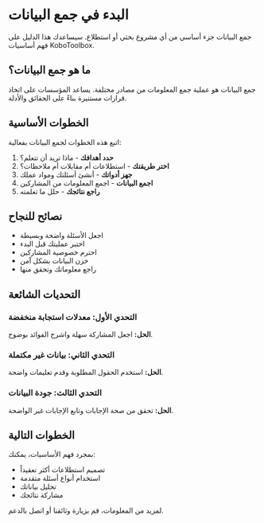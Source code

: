 # البدء في جمع البيانات

جمع البيانات جزء أساسي من أي مشروع بحثي أو استطلاع. سيساعدك هذا الدليل على فهم أساسيات KoboToolbox.

## ما هو جمع البيانات؟

جمع البيانات هو عملية جمع المعلومات من مصادر مختلفة. يساعد المؤسسات على اتخاذ قرارات مستنيرة بناءً على الحقائق والأدلة.

## الخطوات الأساسية

اتبع هذه الخطوات لجمع البيانات بفعالية:

1. **حدد أهدافك** - ماذا تريد أن تتعلم؟
2. **اختر طريقتك** - استطلاعات أم مقابلات أم ملاحظات؟
3. **جهز أدواتك** - أنشئ أسئلتك ومواد عملك
4. **اجمع البيانات** - اجمع المعلومات من المشاركين
5. **راجع نتائجك** - حلل ما تعلمته

## نصائح للنجاح

- اجعل الأسئلة واضحة وبسيطة
- اختبر عمليتك قبل البدء
- احترم خصوصية المشاركين
- خزن البيانات بشكل آمن
- راجع معلوماتك وتحقق منها

## التحديات الشائعة

### التحدي الأول: معدلات استجابة منخفضة
**الحل:** اجعل المشاركة سهلة واشرح الفوائد بوضوح.

### التحدي الثاني: بيانات غير مكتملة
**الحل:** استخدم الحقول المطلوبة وقدم تعليمات واضحة.

### التحدي الثالث: جودة البيانات
**الحل:** تحقق من صحة الإجابات وتابع الإجابات غير الواضحة.

## الخطوات التالية

بمجرد فهم الأساسيات، يمكنك:
- تصميم استطلاعات أكثر تعقيداً
- استخدام أنواع أسئلة متقدمة
- تحليل بياناتك
- مشاركة نتائجك

لمزيد من المعلومات، قم بزيارة وثائقنا أو اتصل بالدعم.